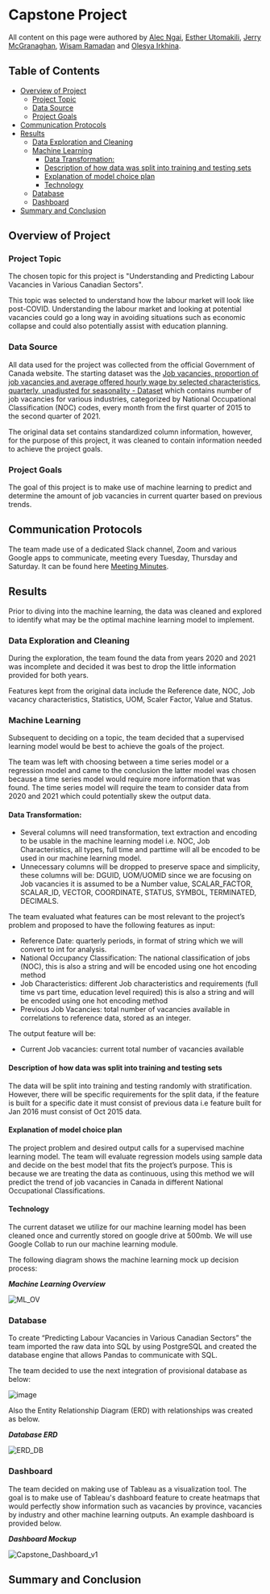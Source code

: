 # Capstone Project

All content on this page were authored by [Alec Ngai](https://github.com/alecngai), [Esther Utomakili](https://github.com/EstherUto), [Jerry McGranaghan](https://github.com/JerryMcG), [Wisam Ramadan](https://github.com/WisamRamadan) and [Olesya Irkhina](https://github.com/itekkie).

## Table of Contents

- [Overview of Project](#overview-of-project)
  * [Project Topic](#project-topic)
  * [Data Source](#data-source)
  * [Project Goals](#project-goals)
- [Communication Protocols](#communication-protocols)
- [Results](#results)
  * [Data Exploration and Cleaning](#data-exploration-and-cleaning)
  * [Machine Learning](#machine-learning)
    + [Data Transformation:](#data-transformation-)
    + [Description of how data was split into training and testing sets](#description-of-how-data-was-split-into-training-and-testing-sets)
    + [Explanation of model choice plan](#explanation-of-model-choice-plan)
    + [Technology](#technology)
  * [Database](#database)
  * [Dashboard](#dashboard)
- [Summary and Conclusion](#summary-and-conclusion)

## Overview of Project

### Project Topic

The chosen topic for this project is "Understanding and Predicting Labour Vacancies in Various Canadian Sectors".

This topic was selected to understand how the labour market will look like post-COVID. Understanding the labour market and looking at potential vacancies could go a long way in avoiding situations such as economic collapse and could also potentially assist with education planning.

### Data Source

All data used for the project was collected from the official Government of Canada website. The starting dataset was the [Job vacancies, proportion of job vacancies and average offered hourly wage by selected characteristics, quarterly, unadjusted for seasonality - Dataset](https://open.canada.ca/data/en/dataset/67f90ff0-12ea-429a-99a6-7b41c73863a0/resource/2cfa6a73-0b66-4b6e-a07b-7285f0ea774c) which contains number of job vacancies for various industries, categorized by National Occupational Classification (NOC) codes, every month from the first quarter of 2015 to the second quarter of 2021.

The original data set contains standardized column information, however, for the purpose of this project, it was cleaned to contain information needed to achieve the project goals. 

### Project Goals

The goal of this project is to make use of machine learning to predict and determine the amount of job vacancies in current quarter based on previous trends.

## Communication Protocols

The team made use of a dedicated Slack channel, Zoom and various Google apps to communicate, meeting every Tuesday, Thursday and Saturday. It can be found here [Meeting Minutes](https://github.com/alecngai/Data_Capstone_2021_Group_3/tree/main/Google_Drive_Clone_2021_11_06/Meeting%20Minutes).

## Results

Prior to diving into the machine learning, the data was cleaned and explored to identify what may be the optimal machine learning model to implement.

### Data Exploration and Cleaning

During the exploration, the team found the data from years 2020 and 2021 was incomplete and decided it was best to drop the little information provided for both years. 

Features kept from the original data include the Reference date, NOC, Job vacancy characteristics, Statistics, UOM, Scaler Factor, Value and Status.

### Machine Learning

Subsequent to deciding on a topic, the team decided that a supervised learning model would be best to achieve the goals of the project. 

The team was left with choosing between a time series model or a regression model and came to the conclusion the latter model was chosen because a time series model would require more information that was found. The time series model will require the team to consider data from 2020 and 2021 which could potentially skew the output data.

#### Data Transformation:
* Several columns will need transformation, text extraction and encoding to be usable in the machine learning model i.e. NOC, Job Characteristics, all types, full time and parttime will all be encoded to be used in our machine learning model. 
* Unnecessary columns will be dropped to preserve space and simplicity, these columns will be: DGUID, UOM/UOMID since we are focusing on Job vacancies it is assumed to be a Number value, SCALAR_FACTOR, SCALAR_ID, VECTOR, COORDINATE, STATUS, SYMBOL, TERMINATED, DECIMALS.  


The team evaluated what features can be most relevant to the project’s problem and proposed to have the following features as input:

*	Reference Date: quarterly periods, in format of string which we will convert to int for analysis. 
*	National Occupancy Classification: The national classification of jobs (NOC), this is also a string and will be encoded using one hot encoding method
* Job Characteristics: different Job characteristics and requirements (full time vs part time, education level required) this is also a string and will be encoded using one hot encoding method
* Previous Job Vacancies: total number of vacancies available in correlations to reference data, stored as an integer. 

The output feature will be:

* Current Job vacancies: current total number of vacancies available 

#### Description of how data was split into training and testing sets

The data will be split into training and testing randomly with stratification. However, there will be specific requirements for the split data, if the feature is built for a specific date it must consist of previous data i.e feature built for Jan 2016 must consist of Oct 2015 data. 

#### Explanation of model choice plan

The project problem and desired output calls for a supervised machine learning model. The team will evaluate regression models using sample data and decide on the best model that fits the project’s purpose. This is because we are treating the data as continuous, using this method we will predict the trend of job vacancies in Canada in different National Occupational Classifications. 

#### Technology 

The current dataset we utilize for our machine learning model has been cleaned once and currently stored on google drive at 500mb. We will use Google Collab to run our machine learning module. 


The following diagram shows the machine learning mock up decision process:

**_Machine Learning Overview_**

![ML_OV](https://github.com/alecngai/Data_Capstone_2021_Group_3/blob/main/Machine_Learning/Resources/Machine_Learning_Flow_Chartv3.png)

### Database

To create “Predicting Labour Vacancies in Various Canadian Sectors” the team imported the raw data into SQL by using PostgreSQL and created the database engine that allows Pandas to communicate with SQL. 

The team decided to use the next integration of provisional database as below:

![image](https://user-images.githubusercontent.com/68247343/140799815-55737326-ba8f-4800-8db7-209ab3c1fe49.png)

Also the Entity Relationship Diagram (ERD) with relationships was created as below.
 
**_Database ERD_**

![ERD_DB](https://user-images.githubusercontent.com/86085601/140614511-1427f635-9ce5-45d7-8238-4f3b1daa528c.jpg)

### Dashboard

The team decided on making use of Tableau as a visualization tool. The goal is to make use of Tableau's dashboard feature to create heatmaps that would perfectly show information such as vacancies by province, vacancies by industry and other machine learning outputs. An example dashboard is provided below.

**_Dashboard Mockup_**

![Capstone_Dashboard_v1](https://user-images.githubusercontent.com/86085601/140632658-7f032709-a3c6-4db3-8fbc-460220f0230c.png)


## Summary and Conclusion

